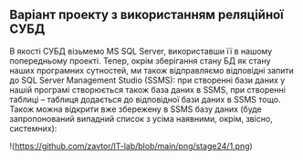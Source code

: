 ## Варіант проекту з використанням реляційної СУБД

В якості СУБД візьмемо MS SQL Server, використавши її в нашому попередньому проекті. Тепер, окрім зберігання стану БД як стану наших програмних сутностей, ми також відправляємо відповідні запити до SQL Server Management Studio (SSMS): при створенні бази даних у нашій програмі створюється також база даних в SSMS, при створенні таблиці – таблиця додається до відповідної бази даних в SSMS тощо. Також можна відкрити вже збережену в SSMS базу даних (буде запропонований випадний список з усіма наявними, окрім, звісно, системних):

!(https://github.com/zavtor/IT-lab/blob/main/png/stage24/1.png)
